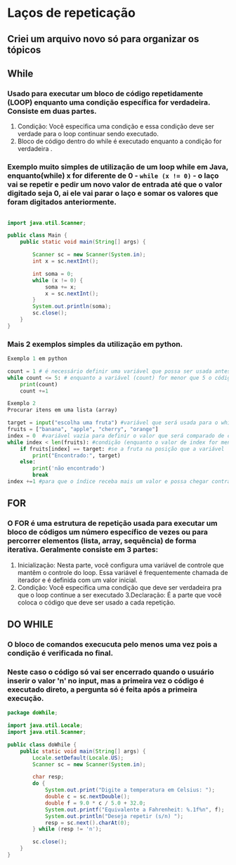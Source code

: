 # Laços de repeticação

## Criei um arquivo novo só para organizar os tópicos

## While

### Usado para executar um bloco de código repetidamente (LOOP) enquanto uma condição específica for verdadeira. Consiste em duas partes. 
1. Condição: Você especifica uma condição e essa condição deve ser verdade para o loop continuar sendo executado.
2. Bloco de código dentro do while  é executado enquanto a condição for verdadeira .

### Exemplo muito simples de utilização de um loop while em Java, enquanto(while) x for diferente de 0 - `while (x != 0)` - o laço vai se repetir e pedir um novo valor de entrada até que o valor digitado seja 0, ai ele vai parar o laço e somar os valores que foram digitados anteriormente.

~~~ Java

import java.util.Scanner;

public class Main {
    public static void main(String[] args) {

        Scanner sc = new Scanner(System.in);
        int x = sc.nextInt();

        int soma = 0;
        while (x != 0) {
            soma += x;
            x = sc.nextInt();
        }
        System.out.println(soma);
        sc.close();
    }
}
~~~ 

### Mais 2 exemplos simples da utilização em python.

~~~ Python
Exemplo 1 em python

count = 1 # é necessário definir uma variável que possa ser usada antes de criar o WHILE
while count <= 5: # enquanto a variável (count) for menor que 5 o código se repete e variável recebe mais 1 
    print(count)
    count +=1
~~~

~~~Python
Exemplo 2
Procurar itens em uma lista (array)

target = input("escolha uma fruta") #variável que será usada para o while
fruits = ["banana", "apple", "cherry", "orange"] 
index = 0  #variável vazia para definir o valor que será comparado de cada vez contra a lista
while index < len(fruits): #condição (enquanto o valor de index for menor que o comprimento (número de elementos) faça o seguinte
    if fruits[index] == target: #se a fruta na posição que a variável ‘index’ estiver buscando for igual ao valor inserido pelo usuário na variável ‘target’ então:
        print("Encontrado:", target)
    else: 
        print('não encontrado')
        break
index +=1 #para que o índice receba mais um valor e possa chegar contra todos os itens da lista
~~~

## FOR

### O FOR é uma estrutura de repetição usada para executar um bloco de códigos um número específico de vezes ou para percorrer elementos (lista, array, sequência) de forma iterativa. Geralmente  consiste em 3 partes:
1. Inicialização: Nesta parte, você configura uma variável de controle que mantêm o controle do loop. Essa variável é frequentemente chamada de iterador e é definida com um valor inicial.
2. Condição: Você especifica uma condição que deve ser verdadeira pra que o loop continue a ser executado
3.Declaração: É a parte que você coloca o código que deve ser usado a cada repetição.

## DO WHILE

### O bloco de comandos execucuta pelo menos uma vez pois a condição é verificada no final.

### Neste caso o código só vai ser encerrado quando o usuário inserir o valor 'n' no input, mas a primeira vez o código é executado direto, a pergunta só é feita após a primeira execução.
~~~ Java
package doWhile;

import java.util.Locale;
import java.util.Scanner;

public class doWhile {
    public static void main(String[] args) {
        Locale.setDefault(Locale.US);
        Scanner sc = new Scanner(System.in);

        char resp;
        do {
            System.out.print("Digite a temperatura em Celsius: ");
            double c = sc.nextDouble();
            double f = 9.0 * c / 5.0 + 32.0;
            System.out.printf("Equivalente a Fahrenheit: %.1f%n", f);
            System.out.println("Deseja repetir (s/n) ");
            resp = sc.next().charAt(0);
        } while (resp != 'n');

        sc.close();
    }
}
~~~